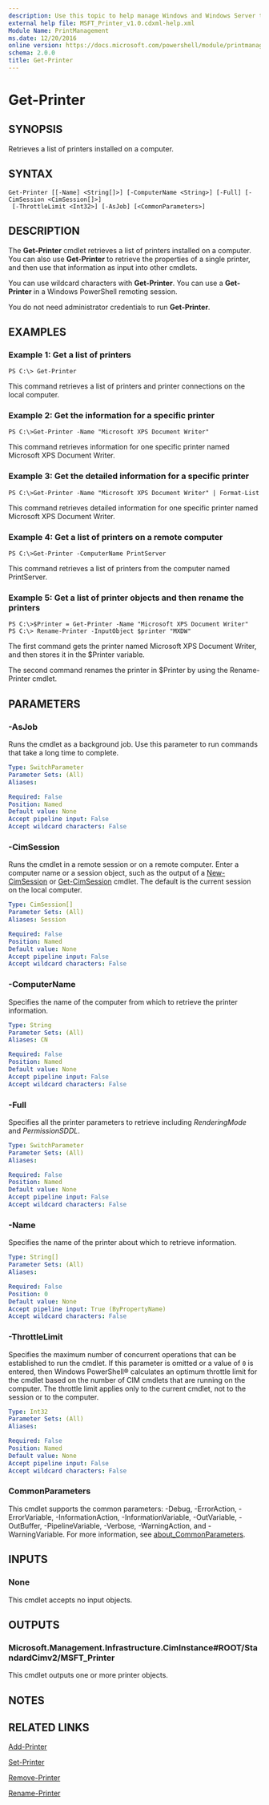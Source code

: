 ```yaml
---
description: Use this topic to help manage Windows and Windows Server technologies with Windows PowerShell.
external help file: MSFT_Printer_v1.0.cdxml-help.xml
Module Name: PrintManagement
ms.date: 12/20/2016
online version: https://docs.microsoft.com/powershell/module/printmanagement/get-printer?view=windowsserver2019-ps&wt.mc_id=ps-gethelp
schema: 2.0.0
title: Get-Printer
---
```


# Get-Printer

## SYNOPSIS
Retrieves a list of printers installed on a computer.

## SYNTAX

```
Get-Printer [[-Name] <String[]>] [-ComputerName <String>] [-Full] [-CimSession <CimSession[]>]
 [-ThrottleLimit <Int32>] [-AsJob] [<CommonParameters>]
```

## DESCRIPTION
The **Get-Printer** cmdlet retrieves a list of printers installed on a computer.
You can also use **Get-Printer** to retrieve the properties of a single printer, and then use that information as input into other cmdlets.

You can use wildcard characters with **Get-Printer**.
You can use a **Get-Printer** in a Windows PowerShell remoting session.

You do not need administrator credentials to run **Get-Printer**.

## EXAMPLES

### Example 1: Get a list of printers
```
PS C:\> Get-Printer
```

This command retrieves a list of printers and printer connections on the local computer.

### Example 2: Get the information for a specific printer
```
PS C:\>Get-Printer -Name "Microsoft XPS Document Writer"
```

This command retrieves information for one specific printer named Microsoft XPS Document Writer.

### Example 3: Get the detailed information for a specific printer
```
PS C:\>Get-Printer -Name "Microsoft XPS Document Writer" | Format-List
```

This command retrieves detailed information for one specific printer named Microsoft XPS Document Writer.

### Example 4: Get a list of printers on a remote computer
```
PS C:\>Get-Printer -ComputerName PrintServer
```

This command retrieves a list of printers from the computer named PrintServer.

### Example 5: Get a list of printer objects and then rename the printers
```
PS C:\>$Printer = Get-Printer -Name "Microsoft XPS Document Writer"
PS C:\> Rename-Printer -InputObject $printer "MXDW"
```

The first command gets the printer named Microsoft XPS Document Writer, and then stores it in the $Printer variable.

The second command renames the printer in $Printer by using the Rename-Printer cmdlet.

## PARAMETERS

### -AsJob
Runs the cmdlet as a background job. Use this parameter to run commands that take a long time to complete.

```yaml
Type: SwitchParameter
Parameter Sets: (All)
Aliases: 

Required: False
Position: Named
Default value: None
Accept pipeline input: False
Accept wildcard characters: False
```

### -CimSession
Runs the cmdlet in a remote session or on a remote computer.
Enter a computer name or a session object, such as the output of a [New-CimSession](https://go.microsoft.com/fwlink/p/?LinkId=227967) or [Get-CimSession](https://go.microsoft.com/fwlink/p/?LinkId=227966) cmdlet.
The default is the current session on the local computer.

```yaml
Type: CimSession[]
Parameter Sets: (All)
Aliases: Session

Required: False
Position: Named
Default value: None
Accept pipeline input: False
Accept wildcard characters: False
```

### -ComputerName
Specifies the name of the computer from which to retrieve the printer information.

```yaml
Type: String
Parameter Sets: (All)
Aliases: CN

Required: False
Position: Named
Default value: None
Accept pipeline input: False
Accept wildcard characters: False
```

### -Full
Specifies all the printer parameters to retrieve including *RenderingMode* and *PermissionSDDL*.

```yaml
Type: SwitchParameter
Parameter Sets: (All)
Aliases: 

Required: False
Position: Named
Default value: None
Accept pipeline input: False
Accept wildcard characters: False
```

### -Name
Specifies the name of the printer about which to retrieve information.

```yaml
Type: String[]
Parameter Sets: (All)
Aliases: 

Required: False
Position: 0
Default value: None
Accept pipeline input: True (ByPropertyName)
Accept wildcard characters: False
```

### -ThrottleLimit
Specifies the maximum number of concurrent operations that can be established to run the cmdlet.
If this parameter is omitted or a value of `0` is entered, then Windows PowerShell® calculates an optimum throttle limit for the cmdlet based on the number of CIM cmdlets that are running on the computer.
The throttle limit applies only to the current cmdlet, not to the session or to the computer.

```yaml
Type: Int32
Parameter Sets: (All)
Aliases: 

Required: False
Position: Named
Default value: None
Accept pipeline input: False
Accept wildcard characters: False
```

### CommonParameters
This cmdlet supports the common parameters: -Debug, -ErrorAction, -ErrorVariable, -InformationAction, -InformationVariable, -OutVariable, -OutBuffer, -PipelineVariable, -Verbose, -WarningAction, and -WarningVariable. For more information, see [about_CommonParameters](https://go.microsoft.com/fwlink/?LinkID=113216).

## INPUTS

### None
This cmdlet accepts no input objects.

## OUTPUTS

### Microsoft.Management.Infrastructure.CimInstance#ROOT/StandardCimv2/MSFT_Printer
This cmdlet outputs one or more printer objects.

## NOTES

## RELATED LINKS

[Add-Printer](./Add-Printer.md)

[Set-Printer](./Set-Printer.md)

[Remove-Printer](./Remove-Printer.md)

[Rename-Printer](./Rename-Printer.md)

